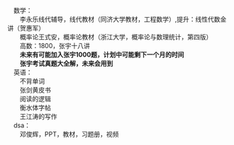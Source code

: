 &emsp;数学：<br>
&emsp;&emsp;李永乐线代辅导，线代教材（同济大学教材，工程数学）,提升：线性代数金讲（贺惠军）<br>
&emsp;&emsp;概率论王式安，概率论教材（浙江大学，概率论与数理统计，第四版）<br>
&emsp;&emsp;高数：1800，张宇十八讲<br>
&emsp;&emsp;**未来有可能加入张宇1000题，计划中可能剩下一个月的时间<br>**
&emsp;&emsp;**张宇考试真题大全解，未来会用到<br>**
&emsp;英语：<br>
&emsp;&emsp;不背单词<br>
&emsp;&emsp;张剑黄皮书<br>
&emsp;&emsp;阅读的逻辑<br>
&emsp;&emsp;衡水体字帖<br>
&emsp;&emsp;王江涛的写作<br>
&emsp;dsa：<br>
&emsp;&emsp;邓俊辉，PPT，教材，习题册，视频
